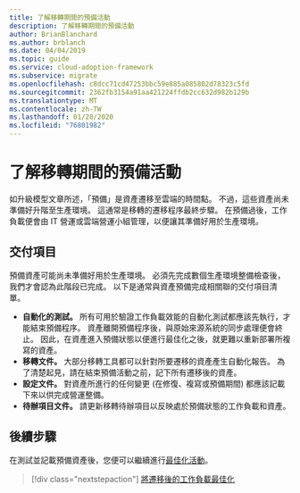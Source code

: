 ```yaml
---
title: 了解移轉期間的預備活動
description: 了解移轉期間的預備活動
author: BrianBlanchard
ms.author: brblanch
ms.date: 04/04/2019
ms.topic: guide
ms.service: cloud-adoption-framework
ms.subservice: migrate
ms.openlocfilehash: c8dcc71cd47253bbc59e885a085802d78323c5fd
ms.sourcegitcommit: 2362fb3154a91aa421224ffdb2cc632d982b129b
ms.translationtype: MT
ms.contentlocale: zh-TW
ms.lasthandoff: 01/28/2020
ms.locfileid: "76801982"
---
```

# <a name="understand-staging-activities-during-a-migration"></a>了解移轉期間的預備活動

如升級模型文章所述，「預備」是資產遷移至雲端的時間點。 不過，這些資產尚未準備好升階至生產環境。 這通常是移轉的遷移程序最終步驟。 在預備過後，工作負載便會由 IT 營運或雲端營運小組管理，以便讓其準備好用於生產環境。

## <a name="deliverables"></a>交付項目

預備資產可能尚未準備好用於生產環境。 必須先完成數個生產環境整備檢查後，我們才會認為此階段已完成。 以下是通常與資產預備完成相關聯的交付項目清單。

- **自動化的測試。** 所有可用於驗證工作負載效能的自動化測試都應該先執行，才能結束預備程序。 資產離開預備程序後，與原始來源系統的同步處理便會終止。 因此，在資產進入預備狀態以便進行最佳化之後，就更難以重新部署所複寫的資產。
- **移轉文件。** 大部分移轉工具都可以針對所要遷移的資產產生自動化報告。 為了清楚起見，請在結束預備活動之前，記下所有遷移後的資產。
- **設定文件。** 對資產所進行的任何變更 (在修復、複寫或預備期間) 都應該記載下來以供完成營運整備。
- **待辦項目文件。** 請更新移轉待辦項目以反映處於預備狀態的工作負載和資產。

## <a name="next-steps"></a>後續步驟

在測試並記載預備資產後，您便可以繼續進行[最佳化活動](../optimize/index.md)。

> [!div class="nextstepaction"]
> [將遷移後的工作負載最佳化](../optimize/index.md)
